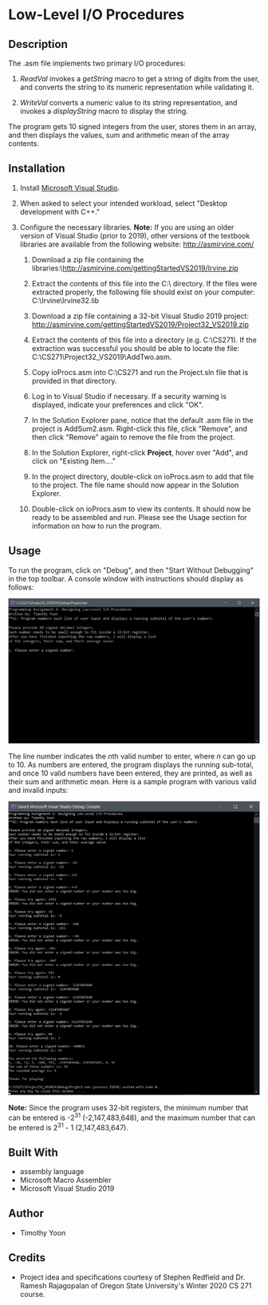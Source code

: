 # Low-Level I/O Procedures

## Description
The .asm file implements two primary I/O procedures:
1. *ReadVal* invokes a *getString* macro to get a string of digits from the user, and converts the string to its numeric representation while validating it.

2. *WriteVal* converts a numeric value to its string representation, and invokes a *displayString* macro to display the string.

The program gets 10 signed integers from the user, stores them in an array, and then displays the values, sum and arithmetic mean of the array contents.

## Installation
1. Install [Microsoft Visual Studio](https://visualstudio.microsoft.com/vs/).

2. When asked to select your intended workload, select "Desktop development with C++."

3. Configure the necessary libraries. **Note:** If you are using an older version of Visual Studio (prior to 2019), other versions of
the textbook libraries are available from the following website: http://asmirvine.com/
   
   1. Download a zip file containing the libraries:\http://asmirvine.com/gettingStartedVS2019/Irvine.zip
   
   2. Extract the contents of this file into the C:\ directory. If the files were extracted properly, the following file should exist on your computer: C:\Irvine\Irvine32.lib
   
   3. Download a zip file containing a 32-bit Visual Studio 2019 project: http://asmirvine.com/gettingStartedVS2019/Project32_VS2019.zip
   
   4. Extract the contents of this file into a directory (e.g. C:\CS271). If the extraction was successful you should be able to locate the file: C:\CS271\Project32_VS2019\AddTwo.asm.
   
   5. Copy ioProcs.asm into C:\CS271 and run the Project.sln file that is provided in that directory.
   
   6. Log in to Visual Studio if necessary. If a security warning is displayed, indicate your preferences and click "OK".
   
   7. In the Solution Explorer pane, notice that the default .asm file in the project is AddSum2.asm. Right-click this file, click "Remove", and then click "Remove" again to remove the file from the project.
   
   8. In the Solution Explorer, right-click **Project**, hover over "Add", and click on "Existing Item...."
   
   9. In the project directory, double-click on ioProcs.asm to add that file to the project. The file name should now appear in the Solution Explorer.
   
   10. Double-click on ioProcs.asm to view its contents. It should now be ready to be assembled and run. Please see the Usage section for information on how to run the program.

## Usage
To run the program, click on "Debug", and then "Start Without Debugging" in the top toolbar. A console window with instructions should display as follows:

![starting-screen](images/ioProcs-starting-screen.png "Starting screen when ioProcs.asm is first assembled and run.")

The line number indicates the *n*th valid number to enter, where *n* can go up to 10. As numbers are entered, the program displays the running sub-total, and once 10 valid numbers have been entered, they are printed, as well as their sum and arithmetic mean. Here is a sample program with various valid and invalid inputs:

![run-through](images/ioProcs-run-through.png "Final screen displaying the inputted numbers, their sum, and their arithmetic mean.")

**Note:** Since the program uses 32-bit registers, the minimum number that can be entered is -2<sup>31</sup> (-2,147,483,648), and the maximum number that can be entered is 2<sup>31</sup> - 1 (2,147,483,647).

## Built With
* assembly language
* Microsoft Macro Assembler
* Microsoft Visual Studio 2019

## Author
* Timothy Yoon

## Credits
* Project idea and specifications courtesy of Stephen Redfield and Dr. Ramesh Rajagopalan of Oregon State University's Winter 2020 CS 271 course.
